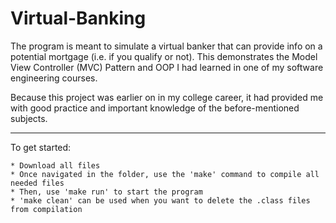 # Virtual-Banking
The program is meant to simulate a virtual banker that can provide info on a potential mortgage (i.e. if you qualify or not).
This demonstrates the Model View Controller (MVC) Pattern and OOP I had learned in one of my software engineering courses.

Because this project was earlier on in my college career, it had provided me with good practice and important knowledge of the before-mentioned subjects.
____________________________________
To get started:

	* Download all files
	* Once navigated in the folder, use the 'make' command to compile all needed files
	* Then, use 'make run' to start the program
	* 'make clean' can be used when you want to delete the .class files from compilation

